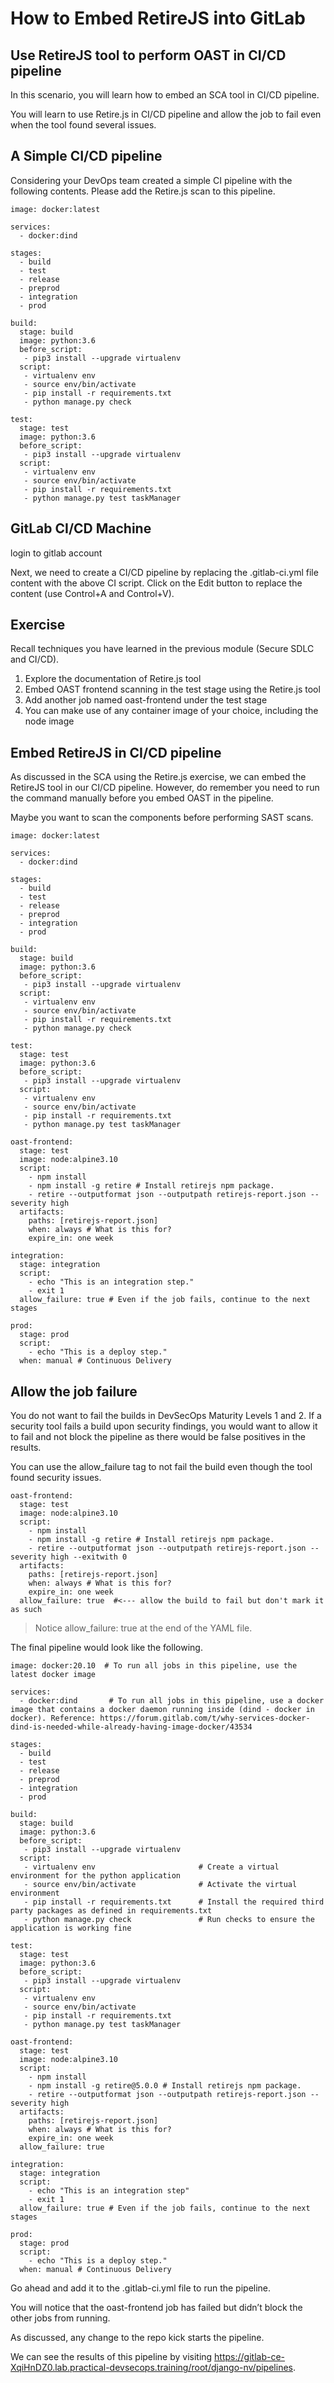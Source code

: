 How to Embed RetireJS into GitLab
================================================

Use RetireJS tool to perform OAST in CI/CD pipeline
----------------------------------------------------------------

In this scenario, you will learn how to embed an SCA tool in CI/CD pipeline.

You will learn to use Retire.js in CI/CD pipeline and allow the job to fail even when the tool found several issues.

A Simple CI/CD pipeline
----------------------------------------------------------------

Considering your DevOps team created a simple CI pipeline with the following contents. Please add the Retire.js scan to this pipeline.

```
image: docker:latest

services:
  - docker:dind

stages:
  - build
  - test
  - release
  - preprod
  - integration
  - prod

build:
  stage: build
  image: python:3.6
  before_script:
   - pip3 install --upgrade virtualenv
  script:
   - virtualenv env
   - source env/bin/activate
   - pip install -r requirements.txt
   - python manage.py check

test:
  stage: test
  image: python:3.6
  before_script:
   - pip3 install --upgrade virtualenv
  script:
   - virtualenv env
   - source env/bin/activate
   - pip install -r requirements.txt
   - python manage.py test taskManager
```
GitLab CI/CD Machine
-------
login to gitlab account

Next, we need to create a CI/CD pipeline by replacing the .gitlab-ci.yml file content with the above CI script. Click on the Edit button to replace the content (use Control+A and Control+V).

Exercise
---------

Recall techniques you have learned in the previous module (Secure SDLC and CI/CD).

1. Explore the documentation of Retire.js tool
2. Embed OAST frontend scanning in the test stage using the Retire.js tool
3. Add another job named oast-frontend under the test stage
4. You can make use of any container image of your choice, including the node image

Embed RetireJS in CI/CD pipeline
--------------------------------

As discussed in the SCA using the Retire.js exercise, we can embed the RetireJS tool in our CI/CD pipeline. However, do remember you need to run the command manually before you embed OAST in the pipeline.

Maybe you want to scan the components before performing SAST scans.

```
image: docker:latest

services:
  - docker:dind

stages:
  - build
  - test
  - release
  - preprod
  - integration
  - prod

build:
  stage: build
  image: python:3.6
  before_script:
   - pip3 install --upgrade virtualenv
  script:
   - virtualenv env
   - source env/bin/activate
   - pip install -r requirements.txt
   - python manage.py check

test:
  stage: test
  image: python:3.6
  before_script:
   - pip3 install --upgrade virtualenv
  script:
   - virtualenv env
   - source env/bin/activate
   - pip install -r requirements.txt
   - python manage.py test taskManager

oast-frontend:
  stage: test
  image: node:alpine3.10
  script:
    - npm install
    - npm install -g retire # Install retirejs npm package.
    - retire --outputformat json --outputpath retirejs-report.json --severity high
  artifacts:
    paths: [retirejs-report.json]
    when: always # What is this for?
    expire_in: one week

integration:
  stage: integration
  script:
    - echo "This is an integration step."
    - exit 1
  allow_failure: true # Even if the job fails, continue to the next stages

prod:
  stage: prod
  script:
    - echo "This is a deploy step."
  when: manual # Continuous Delivery
```

Allow the job failure
----------

You do not want to fail the builds in DevSecOps Maturity Levels 1 and 2. If a security tool fails a build upon security findings, you would want to allow it to fail and not block the pipeline as there would be false positives in the results.

You can use the allow_failure tag to not fail the build even though the tool found security issues.


```
oast-frontend:
  stage: test
  image: node:alpine3.10
  script:
    - npm install
    - npm install -g retire # Install retirejs npm package.
    - retire --outputformat json --outputpath retirejs-report.json --severity high --exitwith 0
  artifacts:
    paths: [retirejs-report.json]
    when: always # What is this for?
    expire_in: one week
  allow_failure: true  #<--- allow the build to fail but don't mark it as such
```

> Notice allow_failure: true at the end of the YAML file.

The final pipeline would look like the following.

```
image: docker:20.10  # To run all jobs in this pipeline, use the latest docker image

services:
  - docker:dind       # To run all jobs in this pipeline, use a docker image that contains a docker daemon running inside (dind - docker in docker). Reference: https://forum.gitlab.com/t/why-services-docker-dind-is-needed-while-already-having-image-docker/43534

stages:
  - build
  - test
  - release
  - preprod
  - integration
  - prod

build:
  stage: build
  image: python:3.6
  before_script:
   - pip3 install --upgrade virtualenv
  script:
   - virtualenv env                       # Create a virtual environment for the python application
   - source env/bin/activate              # Activate the virtual environment
   - pip install -r requirements.txt      # Install the required third party packages as defined in requirements.txt
   - python manage.py check               # Run checks to ensure the application is working fine

test:
  stage: test
  image: python:3.6
  before_script:
   - pip3 install --upgrade virtualenv
  script:
   - virtualenv env
   - source env/bin/activate
   - pip install -r requirements.txt
   - python manage.py test taskManager

oast-frontend:
  stage: test
  image: node:alpine3.10
  script:
    - npm install
    - npm install -g retire@5.0.0 # Install retirejs npm package.
    - retire --outputformat json --outputpath retirejs-report.json --severity high
  artifacts:
    paths: [retirejs-report.json]
    when: always # What is this for?
    expire_in: one week
  allow_failure: true

integration:
  stage: integration
  script:
    - echo "This is an integration step"
    - exit 1
  allow_failure: true # Even if the job fails, continue to the next stages

prod:
  stage: prod
  script:
    - echo "This is a deploy step."
  when: manual # Continuous Delivery
```


Go ahead and add it to the .gitlab-ci.yml file to run the pipeline.

You will notice that the oast-frontend job has failed but didn’t block the other jobs from running.

As discussed, any change to the repo kick starts the pipeline.

We can see the results of this pipeline by visiting https://gitlab-ce-XqiHnDZ0.lab.practical-devsecops.training/root/django-nv/pipelines.
